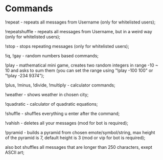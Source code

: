 # Commands
!repeat - repeats all messages from Username (only for whitelisted users);
   
!repeatshuffle - repeats all messages from Username, but in a weird way (only for whitelisted users);
   
!stop - stops repeating messages (only for whitelisted users);
   
!iq, !gay - random numbers based commands;
   
!play - mathematical mini game, creates two random integers in range -10 ~ 10 and asks to sum them (you can set the range using "!play -100 100" or "!play -234 9374");
   
!plus, !minus, !divide, !multiply - calculator commands;
   
!weather - shows weather in chosen city;
   
!quadratic - calculator of quadratic equations;
   
!shuffle - shuffles everything u enter after the command;
   
!vahish - deletes all your messages (mod for bot is required);
   
!pyramid - builds a pyramid from chosen emote/symbol/string, max height of the pyramid is 7, default height is 3 (mod or vip for bot is required);
   
also bot shuffles all messages that are longer than 250 characters, exept ASCII art;
   
